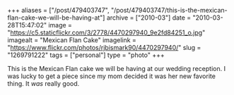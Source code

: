 +++
aliases = ["/post/479403747", "/post/479403747/this-is-the-mexican-flan-cake-we-will-be-having-at"]
archive = ["2010-03"]
date = "2010-03-28T15:47:02"
image = "https://c5.staticflickr.com/3/2778/4470297940_9e2fd84251_o.jpg"
imagealt = "Mexican Flan Cake"
imagelink = "https://www.flickr.com/photos/rjbismark90/4470297940/"
slug = "1269791222"
tags = ["personal"]
type = "photo"
+++

This is the Mexican Flan cake we will be having at our wedding reception.
I was lucky to get a piece since my mom decided it was her new favorite
thing.  It _was_ really good.


